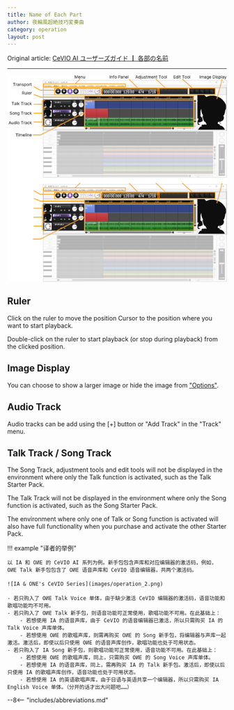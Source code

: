 ```yaml
---
title: Name of Each Part
author: 夜輪風超絶技巧変奏曲
category: operation
layout: post
---
```

Original article: [CeVIO AI ユーザーズガイド ┃ 各部の名前](https://cevio.jp/guide/cevio_ai/operation/)

---

![name of each part](images/operation_1.png#only-light)
![name of each part](images/operation_1_dark.png#only-dark)

## Ruler

Click on the ruler to move the position Cursor to the position where you want to start playback.

Double-click on the ruler to start playback (or stop during playback) from the clicked position.

## Image Display

You can choose to show a larger image or hide the image from ["Options"](../../option/option).

## Audio Track

Audio tracks can be add using the [+] button or "Add Track" in the "Track" menu.

## Talk Track / Song Track

The Song Track, adjustment tools and edit tools will not be displayed in the environment where only the Talk function is activated, such as the Talk Starter Pack.

The Talk Track will not be displayed in the environment where only the Song function is activated, such as the Song Starter Pack.

The environment where only one of Talk or Song function is activated will also have full functionality when you purchase and activate the other Starter Pack.

!!! example "译者的举例"

    以 IA 和 OИE 的 CeVIO AI 系列为例。新手包包含声库和对应编辑器的激活码，例如， OИE Talk 新手包包含了 OИE 语音声库和 CeVIO 语音编辑器，共两个激活码。

    ![IA & ONE's CeVIO Series](images/operation_2.png)

    - 若只购入了 OИE Talk Voice 单体，由于缺少激活 CeVIO 编辑器的激活码，语音功能和歌唱功能均不可用。
    - 若只购入了 OИE Talk 新手包，则语音功能可正常使用，歌唱功能不可用。在此基础上：
        - 若想使用 IA 的语音声库，由于 CeVIO 的语音编辑器已激活，所以只需购买 IA 的 Talk Voice 声库单体。
        - 若想使用 OИE 的歌唱声库，则需再购买 OИE 的 Song 新手包，将编辑器与声库一起激活。激活后，即使以后只使用 OИE 的语音声库创作，歌唱功能也处于可用状态。
    - 若只购入了 IA Song 新手包，则歌唱功能可正常使用，语音功能不可用。在此基础上：
        - 若想使用 OИE 的歌唱声库，同上，只需购买 OИE 的 Song Voice 声库单体。
        - 若想使用 IA 的语音声库，同上，需再购买 IA 的 Talk 新手包。激活后，即使以后只使用 IA 的歌唱声库创作，语音功能也处于可用状态。
        - 若想使用 IA 的英语歌唱声库，由于日语与英语共享一个编辑器，所以只需购买 IA English Voice 单体。（分开的话才出大问题吧……）

--8<-- "includes/abbreviations.md"
